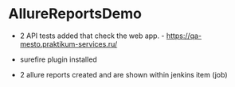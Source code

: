 ﻿# AllureReportsDemo

- 2 API tests added that check the web app. - https://qa-mesto.praktikum-services.ru/

- surefire plugin installed
- 2 allure reports created and are shown within jenkins item (job)
